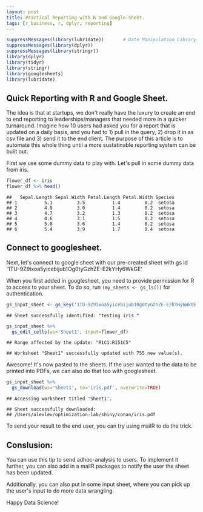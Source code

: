 ```yaml
---
layout: post
title: Practical Reporting with R and Google Sheet.
tags: [r_business, r, dplyr, reporting]
---
```


``` r
suppressMessages(library(lubridate))       # Date Manipulation Library
suppressMessages(library(dplyr))
suppressMessages(library(stringr))
library(dplyr)
library(tidyr)
library(stringr)
library(googlesheets)
library(lubridate)
```

Quick Reporting with R and Google Sheet.
----------------------------------------

The idea is that at startups, we don't really have the luxury to create an end to end reporting to leaderships/managers that needed more in a quicker turnaround. Imagine how 10 users had asked you for a report that is updated on a daily basis, and you had to 1) pull in the query, 2) drop it in as csv file and 3) send it to the end client. The purpose of this article is to automate this whole thing until a more sustatinable reporting system can be built out.

First we use some dummy data to play with. Let's pull in some dummy data from iris.

``` r
flower_df <- iris
flower_df %>% head() 
```

    ##   Sepal.Length Sepal.Width Petal.Length Petal.Width Species
    ## 1          5.1         3.5          1.4         0.2  setosa
    ## 2          4.9         3.0          1.4         0.2  setosa
    ## 3          4.7         3.2          1.3         0.2  setosa
    ## 4          4.6         3.1          1.5         0.2  setosa
    ## 5          5.0         3.6          1.4         0.2  setosa
    ## 6          5.4         3.9          1.7         0.4  setosa

Connect to googlesheet.
-----------------------

Next, let's connect to google sheet with our pre-created sheet with gs id '1TU-9Z9ixoa5yicebijub1Og0tyGzhZE-E2kYHy6WkGE'

When you first added in googlesheet, you need to provide permission for R to access to your sheet. To do so, run `(my_sheets <- gs_ls())` for authentication.

``` r
gs_input_sheet <- gs_key('1TU-9Z9ixoa5yicebijub1Og0tyGzhZE-E2kYHy6WkGE') 
```

    ## Sheet successfully identified: "testing iris "

``` r
gs_input_sheet %>%
  gs_edit_cells(ws='Sheet1', input=flower_df)
```

    ## Range affected by the update: "R1C1:R151C5"

    ## Worksheet "Sheet1" successfully updated with 755 new value(s).

Awesome! It's now pasted to the sheets. If the user wanted to the data to be printed into PDFs, we can also do that too with googlesheet.

``` r
gs_input_sheet %>%
  gs_download(ws='Sheet1', to='iris.pdf', overwrite=TRUE)
```

    ## Accessing worksheet titled 'Sheet1'.

    ## Sheet successfully downloaded:
    ## /Users/alexleu/optimization-lab/shiny/conan/iris.pdf

To send your result to the end user, you can try using mailR to do the trick.

Conslusion:
-----------

You can use this tip to send adhoc-analysis to users. To implement it further, you can also add in a mailR packages to notify the user the sheet has been updated.

Additionally, you can also put in some input sheet, where you can pick up the user's input to do more data wrangling.

Happy Data Science!

